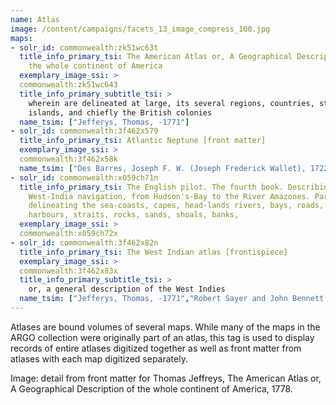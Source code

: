 ```yaml
---
name: Atlas
image: /content/campaigns/facets_13_image_compress_100.jpg
maps:
- solr_id: commonwealth:zk51wc63t
  title_info_primary_tsi: The American Atlas or, A Geographical Description of
    the whole continent of America
  exemplary_image_ssi: > 
  commonwealth:zk51wc643
  title_info_primary_subtitle_tsi: > 
    wherein are delineated at large, its several regions, countries, states, and
    islands, and chiefly the British colonies
  name_tsim: ["Jefferys, Thomas, -1771"]
- solr_id: commonwealth:3f462x579
  title_info_primary_tsi: Atlantic Neptune [front matter]
  exemplary_image_ssi: > 
  commonwealth:3f462x58k
  name_tsim: ["Des Barres, Joseph F. W. (Joseph Frederick Wallet), 1722-1824"]
- solr_id: commonwealth:x059ch71n
  title_info_primary_tsi: The English pilot. The fourth book. Describing the
    West-India navigation, from Hudson's-Bay to the River Amazones. Particulary
    delineating the sea-coasts, capes, head-lands rivers, bays, roads, havens,
    harbours, straits, rocks, sands, shoals, banks, 
  exemplary_image_ssi: > 
  commonwealth:x059ch72x
- solr_id: commonwealth:3f462x82n
  title_info_primary_tsi: The West Indian atlas [frontispiece]
  exemplary_image_ssi: > 
  commonwealth:3f462x83x
  title_info_primary_subtitle_tsi: > 
    or, a general description of the West Indies
  name_tsim: ["Jefferys, Thomas, -1771","Robert Sayer and John Bennett (Firm)"]
---
```

Atlases are bound volumes of several maps. While many of the maps in the ARGO collection were originally part of an atlas, this tag is used to display records of entire atlases digitized together as well as front matter from atlases with each map digitized separately.

Image: detail from front matter for Thomas Jeffreys, The American Atlas or, A Geographical Description of the whole continent of America, 1778.